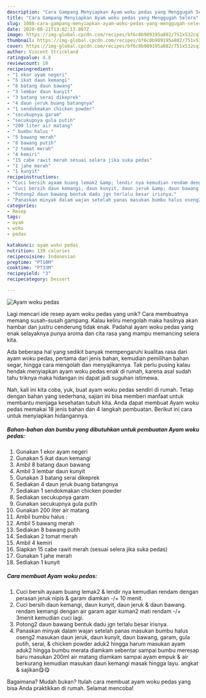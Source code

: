 ```yaml
---
description: "Cara Gampang Menyiapkan Ayam woku pedas yang Menggugah Selera"
title: "Cara Gampang Menyiapkan Ayam woku pedas yang Menggugah Selera"
slug: 1088-cara-gampang-menyiapkan-ayam-woku-pedas-yang-menggugah-selera
date: 2020-08-21T13:02:13.867Z
image: https://img-global.cpcdn.com/recipes/bf6c0b989195a882/751x532cq70/ayam-woku-pedas-foto-resep-utama.jpg
thumbnail: https://img-global.cpcdn.com/recipes/bf6c0b989195a882/751x532cq70/ayam-woku-pedas-foto-resep-utama.jpg
cover: https://img-global.cpcdn.com/recipes/bf6c0b989195a882/751x532cq70/ayam-woku-pedas-foto-resep-utama.jpg
author: Vincent Strickland
ratingvalue: 4.8
reviewcount: 10
recipeingredient:
- "1 ekor ayam negeri"
- "5 ikat daun kemangi"
- "8 batang daun bawang"
- "3 lembar daun kunyit"
- "3 batang serai dikeprek"
- "4 daun jeruk buang batangnya"
- "1 sendokmakan chicken powder"
- "secukupnya garam"
- "secukupnya gula putih"
- "200 liter air matang"
- " bumbu halus "
- "5 bawang merah"
- "8 bawang putih"
- "2 tomat merah"
- "4 kemiri"
- "15 cabe rawit merah sesuai selera jika suka pedas"
- "1 jahe merah"
- "1 kunyit"
recipeinstructions:
- "Cuci bersih ayaam buang lemak2 &amp; lendir nya kemudian rendam dengan perasan jeruk nipis &amp; garam diamkan -/+ 10 menit."
- "Cuci bersih daun kemangi, daun kunyit, daun jeruk &amp; daun bawang. rendam kemangi dengan air garam agar kuman2 mati rendam -/+ 3menit kemudian cuci lagi."
- "Potong2 daun bawang bentuk dadu jgn terlalu besar irisnya."
- "Panaskan minyak dalam wajan setelah panas masukan bumbu halus oseng2 masukan daun jeruk, daun kunyit, daun bawang, garam, gula putih, serai, &amp; chicken powder aduk2 hingga harum masukan ayam aduk2 hingga bumbu merata diamkam sebentar sampai bumbu meresap baru masukan 200ml air matang diamkam sampai ayam empuk &amp; air berkurang kemudian masukan daun kemangi masak hingga layu. angkat &amp; sajikan😋😋"
categories:
- Resep
tags:
- ayam
- woku
- pedas

katakunci: ayam woku pedas 
nutrition: 139 calories
recipecuisine: Indonesian
preptime: "PT10M"
cooktime: "PT33M"
recipeyield: "3"
recipecategory: Dessert

---
```



![Ayam woku pedas](https://img-global.cpcdn.com/recipes/bf6c0b989195a882/751x532cq70/ayam-woku-pedas-foto-resep-utama.jpg)

Lagi mencari ide resep ayam woku pedas yang unik? Cara membuatnya memang susah-susah gampang. Kalau keliru mengolah maka hasilnya akan hambar dan justru cenderung tidak enak. Padahal ayam woku pedas yang enak selayaknya punya aroma dan cita rasa yang mampu memancing selera kita.

Ada beberapa hal yang sedikit banyak mempengaruhi kualitas rasa dari ayam woku pedas, pertama dari jenis bahan, kemudian pemilihan bahan segar, hingga cara mengolah dan menyajikannya. Tak perlu pusing kalau hendak menyiapkan ayam woku pedas enak di rumah, karena asal sudah tahu triknya maka hidangan ini dapat jadi suguhan istimewa.




Nah, kali ini kita coba, yuk, buat ayam woku pedas sendiri di rumah. Tetap dengan bahan yang sederhana, sajian ini bisa memberi manfaat untuk membantu menjaga kesehatan tubuh kita. Anda dapat membuat Ayam woku pedas memakai 18 jenis bahan dan 4 langkah pembuatan. Berikut ini cara untuk menyiapkan hidangannya.

<!--inarticleads1-->

##### Bahan-bahan dan bumbu yang dibutuhkan untuk pembuatan Ayam woku pedas:

1. Gunakan 1 ekor ayam negeri
1. Gunakan 5 ikat daun kemangi
1. Ambil 8 batang daun bawang
1. Ambil 3 lembar daun kunyit
1. Gunakan 3 batang serai dikeprek
1. Sediakan 4 daun jeruk buang batangnya
1. Sediakan 1 sendokmakan chicken powder
1. Sediakan secukupnya garam
1. Gunakan secukupnya gula putih
1. Gunakan 200 liter air matang
1. Ambil  bumbu halus :
1. Ambil 5 bawang merah
1. Sediakan 8 bawang putih
1. Sediakan 2 tomat merah
1. Ambil 4 kemiri
1. Siapkan 15 cabe rawit merah (sesuai selera jika suka pedas)
1. Gunakan 1 jahe merah
1. Sediakan 1 kunyit




<!--inarticleads2-->

##### Cara membuat Ayam woku pedas:

1. Cuci bersih ayaam buang lemak2 &amp; lendir nya kemudian rendam dengan perasan jeruk nipis &amp; garam diamkan -/+ 10 menit.
1. Cuci bersih daun kemangi, daun kunyit, daun jeruk &amp; daun bawang. rendam kemangi dengan air garam agar kuman2 mati rendam -/+ 3menit kemudian cuci lagi.
1. Potong2 daun bawang bentuk dadu jgn terlalu besar irisnya.
1. Panaskan minyak dalam wajan setelah panas masukan bumbu halus oseng2 masukan daun jeruk, daun kunyit, daun bawang, garam, gula putih, serai, &amp; chicken powder aduk2 hingga harum masukan ayam aduk2 hingga bumbu merata diamkam sebentar sampai bumbu meresap baru masukan 200ml air matang diamkam sampai ayam empuk &amp; air berkurang kemudian masukan daun kemangi masak hingga layu. angkat &amp; sajikan😋😋




Bagaimana? Mudah bukan? Itulah cara membuat ayam woku pedas yang bisa Anda praktikkan di rumah. Selamat mencoba!
